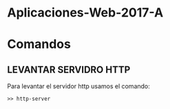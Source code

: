 # Aplicaciones-Web-2017-A
# Comandos
## LEVANTAR SERVIDRO HTTP
Para levantar el servidor http usamos el comando:
 
```
>> http-server
```